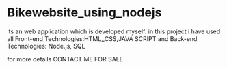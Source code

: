 # Bikewebsite_using_nodejs
its an web application which is developed myself. in this project i have used all Front-end Technologies:HTML,,CSS,JAVA SCRIPT and Back-end Technologies: Node.js, SQL

for more details CONTACT ME FOR SALE
